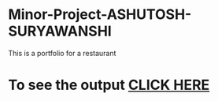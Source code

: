 # Minor-Project-ASHUTOSH-SURYAWANSHI
This is a portfolio for a restaurant

# To see the output [CLICK HERE](https://ashutoshvk18.github.io/Minor-Project-ASHUTOSH-SURYAWANSHI/)
